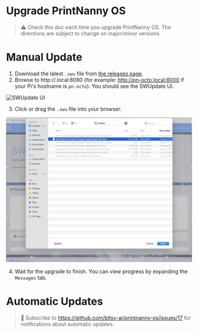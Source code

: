 # Upgrade PrintNanny OS

> ⚠️ Check this doc each time you upgrade PrintNanny OS. The directions are subject to change on major/minor versions.

# Manual Update

1. Download the latest `.swu` file from [the releases page](https://github.com/bitsy-ai/printnanny-os/releases).
2. Browse to http://<your-pi-hostname>.local:8080 (for example: http://pn-octo.local:8000 if your Pi's hostname is `pn-octo`). You should see the SWUpdate UI.

![SWUpdate UI](/images/swupdate-ui.png)

3. Click or drag the `.swu` file into your browser.

![SWUpdate Upload](/images/swupdate-upload.png)


4. Wait for the upgrade to finish. You can view progress by expanding the `Messages` tab.

# Automatic Updates

> 🚧  Subscribe to https://github.com/bitsy-ai/printnanny-os/issues/17 for notifications about automatic updates.

